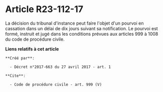 # Article R23-112-17

La décision du tribunal d'instance peut faire l'objet d'un pourvoi en cassation dans un délai de dix jours suivant sa
notification. Le pourvoi est formé, instruit et jugé dans les conditions prévues aux articles 999 à 1008 du code de procédure
civile.

**Liens relatifs à cet article**

	**Créé par**:

	  - Décret n°2017-663 du 27 avril 2017 - art. 1

	**Cite**:

	  - Code de procédure civile - art. 999 (V)
